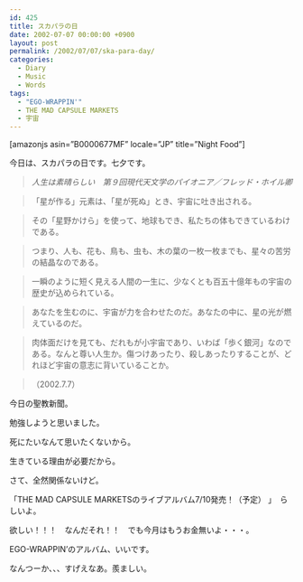 ```yaml
---
id: 425
title: スカパラの日
date: 2002-07-07 00:00:00 +0900
layout: post
permalink: /2002/07/07/ska-para-day/
categories:
  - Diary
  - Music
  - Words
tags:
  - "EGO-WRAPPIN'"
  - THE MAD CAPSULE MARKETS
  - 宇宙
---
```

[amazonjs asin=&#8221;B0000677MF&#8221; locale=&#8221;JP&#8221; title=&#8221;Night Food&#8221;]

今日は、スカパラの日です。七夕です。

<!--more-->

> <cite>人生は素晴らしい　第９回現代天文学のパイオニア／フレッド・ホイル卿</cite>
  
> 「星が作る」元素は、「星が死ぬ」とき、宇宙に吐き出される。
  
> その「星野かけら」を使って、地球もでき、私たちの体もできているわけである。
  
> つまり、人も、花も、鳥も、虫も、木の葉の一枚一枚までも、星々の苦労の結晶なのである。
  
> 一瞬のように短く見える人間の一生に、少なくとも百五十億年もの宇宙の歴史が込められている。
  
> あなたを生むのに、宇宙が力を合わせたのだ。あなたの中に、星の光が燃えているのだ。
  
> 肉体面だけを見ても、だれもが小宇宙であり、いわば「歩く銀河」なのである。なんと尊い人生か。傷つけあったり、殺しあったりすることが、どれほど宇宙の意志に背いていることか。
  
> （2002.7.7） 

今日の聖教新聞。
  
勉強しようと思いました。
  
死にたいなんて思いたくないから。
  
生きている理由が必要だから。

さて、全然関係ないけど。
  
「THE MAD CAPSULE MARKETSのライブアルバム7/10発売！（予定） 」　らしいよ。
  
欲しい！！！　なんだそれ！！　でも今月はもうお金無いよ・・・。

EGO-WRAPPIN&#8217;のアルバム、いいです。
  
なんつーか、、、すげえなあ。羨ましい。
